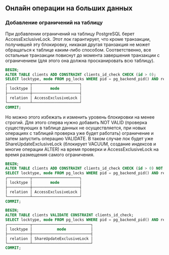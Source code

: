 ## Онлайн операции на больших данных
### Добавление ограничений на таблицу
При добавлении ограничений на таблицу PostgreSQL берет AccessExclusiveLock. Этот лок гарантирует, что кроме транзакции, получившей эту блокировку, никакая другая транзакция не может обращаться к таблице каким-либо способом. Соответственно, все остальные транзакции повиснут до момента завершения транзакции с ограничением (для этого она должна просканировать всю таблицу).
```sql
BEGIN;
ALTER TABLE clients ADD CONSTRAINT clients_id_check CHECK (id > 0);
SELECT locktype, mode FROM pg_locks WHERE pid = pg_backend_pid() AND relation = 'clients'::regclass;
┌──────────┬─────────────────────┐
│ locktype │        mode         │
├──────────┼─────────────────────┤
│ relation │ AccessExclusiveLock │
└──────────┴─────────────────────┘
COMMIT;
```

Но можно этого избежать и изменить уровень блокировки на менее строгий. Для этого сперва нужно добавить NOT VALID (проверка существующих в таблице данных не осуществляется, при новых операциях с таблицей проверка уже будет работать) ограничение и затем запустить операцию VALIDATE. В таком случае лок будет уже ShareUpdateExclusiveLock (блокирует VACUUM, создание индексов и многие операции ALTER) на время проверки и AccessExclusiveLock на время размещения самого ограничения.
```sql
BEGIN;
ALTER TABLE clients ADD CONSTRAINT clients_id_check CHECK (id > 0) NOT VALID;
SELECT locktype, mode FROM pg_locks WHERE pid = pg_backend_pid() AND relation = 'clients'::regclass;
┌──────────┬─────────────────────┐
│ locktype │        mode         │
├──────────┼─────────────────────┤
│ relation │ AccessExclusiveLock │
└──────────┴─────────────────────┘
COMMIT;

BEGIN;
ALTER TABLE clients VALIDATE CONSTRAINT clients_id_check;
SELECT locktype, mode FROM pg_locks WHERE pid = pg_backend_pid() AND relation = 'clients'::regclass;
┌──────────┬──────────────────────────┐
│ locktype │           mode           │
├──────────┼──────────────────────────┤
│ relation │ ShareUpdateExclusiveLock │
└──────────┴──────────────────────────┘
COMMIT;
```
